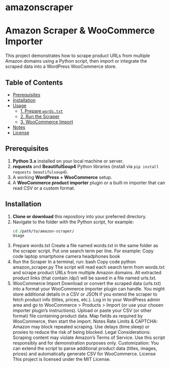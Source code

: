 # amazonscraper
# Amazon Scraper & WooCommerce Importer

This project demonstrates how to scrape product URLs from multiple Amazon domains using a Python script, then import or integrate the scraped data into a WordPress WooCommerce store.

## Table of Contents
- [Prerequisites](#prerequisites)
- [Installation](#installation)
- [Usage](#usage)
  - [1. Prepare `words.txt`](#1-prepare-wordstxt)
  - [2. Run the Scraper](#2-run-the-scraper)
  - [3. WooCommerce Import](#3-woocommerce-import)
- [Notes](#notes)
- [License](#license)

## Prerequisites
1. **Python 3.x** installed on your local machine or server.
2. **requests** and **BeautifulSoup4** Python libraries (install via `pip install requests beautifulsoup4`).
3. A working **WordPress + WooCommerce** setup.
4. A **WooCommerce product importer** plugin or a built-in importer that can read CSV or a custom format.

## Installation

1. **Clone or download** this repository into your preferred directory.
2. Navigate to the folder with the Python script, for example:
   ```bash
   cd /path/to/amazon-scraper/
   Usage
1. Prepare words.txt
Create a file named words.txt in the same folder as the scraper script.
Put one search term per line. For example:
Copy code
laptop
smartphone
camera
headphones
book
2. Run the Scraper
In a terminal, run:
bash
Copy code
python amazon_scraper.py
The script will read each search term from words.txt and scrape product URLs from multiple Amazon domains.
All extracted product links (that contain /dp/) will be saved in a file named urls.txt.
3. WooCommerce Import
Download or convert the scraped data (urls.txt) into a format your WooCommerce importer plugin can handle.
You might store additional details in a CSV or JSON if you extend the scraper to fetch product info (titles, prices, etc.).
Log in to your WordPress admin area and go to WooCommerce > Products > Import (or use your chosen importer plugin’s instructions).
Upload or paste your CSV (or other format) file containing product data.
Map fields as required by WooCommerce, then start the import.
Notes
Rate Limits & CAPTCHA: Amazon may block repeated scraping. Use delays (time.sleep) or proxies to reduce the risk of being blocked.
Legal Considerations: Scraping content may violate Amazon’s Terms of Service. Use this script responsibly and for demonstration purposes only.
Customization: You can extend the script to parse additional product data (titles, images, prices) and automatically generate CSV for WooCommerce.
License
This project is licensed under the MIT License.
